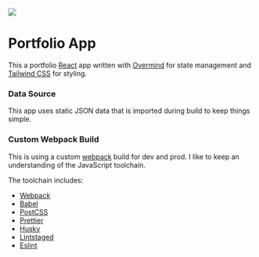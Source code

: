 <img src="https://travis-ci.com/josterholt/portfolio.svg?branch=main" />
<br />

# Portfolio App

This a portfolio [React](https://reactjs.org/) app written with
[Overmind](https://overmindjs.org/) for state management and
[Tailwind CSS](https://tailwindcss.com/) for styling.

### Data Source

This app uses static JSON data that is imported during build to keep things
simple.

### Custom Webpack Build

This is using a custom [webpack](https://webpack.js.org/) build for dev and
prod. I like to keep an understanding of the JavaScript toolchain.

The toolchain includes:

-   [Webpack](https://webpack.js.org/)
-   [Babel](https://babeljs.io/)
-   [PostCSS](https://postcss.org/)
-   [Prettier](https://prettier.io/)
-   [Husky](https://typicode.github.io/husky/#/)
-   [Lintstaged](https://github.com/okonet/lint-staged#readme)
-   [Eslint](https://eslint.org/)
